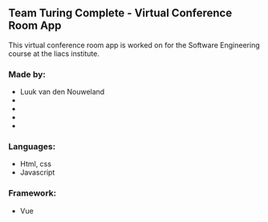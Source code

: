 ## Team Turing Complete - Virtual Conference Room App

This virtual conference room app is worked on for the Software Engineering course at the liacs institute.

### Made by:
* Luuk van den Nouweland
*
*
*
*

### Languages:
* Html, css
* Javascript

### Framework:
* Vue
